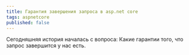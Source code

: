 ```yaml
---
title: Гарантия завершения запроса в asp.net core
tags: aspnetcore
published: false
---
```


Сегодняшняя история началась с вопроса: Какие гарантии того, что запрос завершится у нас есть.
